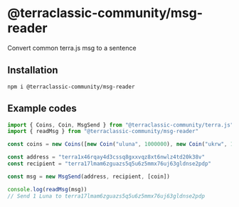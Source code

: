 # @terraclassic-community/msg-reader

Convert common terra.js msg to a sentence

## Installation

```
npm i @terraclassic-community/msg-reader
```

## Example codes

```typescript
import { Coins, Coin, MsgSend } from "@terraclassic-community/terra.js"
import { readMsg } from "@terraclassic-community/msg-reader"

const coins = new Coins([new Coin("uluna", 1000000), new Coin("ukrw", 1000000)])

const address = "terra1x46rqay4d3cssq8gxxvqz8xt6nwlz4td20k38v"
const recipient = "terra17lmam6zguazs5q5u6z5mmx76uj63gldnse2pdp"

const msg = new MsgSend(address, recipient, [coin])

console.log(readMsg(msg))
// Send 1 Luna to terra17lmam6zguazs5q5u6z5mmx76uj63gldnse2pdp
```
